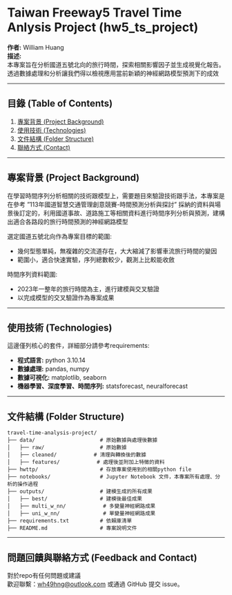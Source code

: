 # Taiwan Freeway5 Travel Time Anlysis Project (hw5_ts_project)

**作者:** William Huang   
**描述:**  
本專案旨在分析國道五號北向的旅行時間，探索相關影響因子並生成視覺化報告。透過數據處理和分析讓我們得以檢視應用當前新穎的神經網路模型預測下的成效

---

## 目錄 (Table of Contents)

1. [專案背景 (Project Background)](#專案背景-project-background)
2. [使用技術 (Technologies)](#使用技術-technologies)
3. [文件結構 (Folder Structure)](#文件結構-folder-structure)
4. [聯絡方式 (Contact)](#聯絡方式-contact)

---

## 專案背景 (Project Background)

在學習時間序列分析相關的技術跟模型上，需要題目來驗證技術跟手法，本專案是在參考 ”113年國道智慧交通管理創意競賽-時間預測分析與探討” 採納的資料與場景後訂定的，利用國道事故、道路施工等相關資料進行時間序列分析與預測，建構出適合各路段的旅行時間預測的神經網路模型  

選定國道五號北向作為專案目標的範圍:
- 幾何型態單純，無複雜的交流道存在，大大縮減了影響車流旅行時間的變因  
- 範圍小，適合快速實驗，序列總數較少，觀測上比較能收斂  

時間序列資料範圍:

- 2023年一整年的旅行時間為主，進行建模與交叉驗證
- 以完成模型的交叉驗證作為專案成果

---

## 使用技術 (Technologies)
這邊僅列核心的套件，詳細部分請參考requirements:
- **程式語言:** python 3.10.14
- **數據處理:** pandas, numpy
- **數據可視化:** matplotlib, seaborn
- **機器學習、深度學習、時間序列:** statsforecast, neuralforecast

---

## 文件結構 (Folder Structure)

```plaintext
travel-time-analysis-project/
├── data/                     # 原始數據與處理後數據
│   ├── raw/                  # 原始數據
│   ├── cleaned/            # 清理與轉換後的數據
│   ├── features/            # 處理後並附加上特徵的資料
├── hwttp/                    # 存放專案使用到的相關python file
├── notebooks/                # Jupyter Notebook 文件，本專案所有處理、分析的操作過程
├── outputs/                  # 建模生成的所有成果
│   ├── best/                 # 建模後最佳成果
│   ├── multi_w_nn/            # 多變量神經網路成果
│   ├── uni_w_nn/              # 單變量神經網路成果
├── requirements.txt          # 依賴庫清單
├── README.md                 # 專案說明文件
```

---

## 問題回饋與聯絡方式 (Feedback and Contact)
對於repo有任何問題或建議  
歡迎聯繫：wh49hng@outlook.com 或通過 GitHub 提交 issue。

